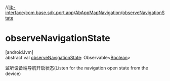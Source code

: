 //[lib-interface](../../../index.md)/[com.base.sdk.port.app](../index.md)/[AbAppMapNavigation](index.md)/[observeNavigationState](observe-navigation-state.md)

# observeNavigationState

[androidJvm]\
abstract val [observeNavigationState](observe-navigation-state.md): Observable&lt;[Boolean](https://kotlinlang.org/api/latest/jvm/stdlib/kotlin/-boolean/index.html)&gt;

监听设备端导航开启状态(Listen for the navigation open state from the device)
